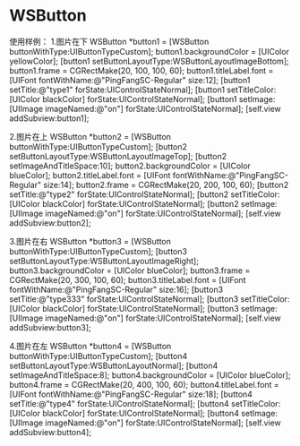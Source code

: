 #  WSButton
使用样例：
1.图片在下
    WSButton *button1 = [WSButton buttonWithType:UIButtonTypeCustom];
    button1.backgroundColor = [UIColor yellowColor];
    [button1 setButtonLayoutType:WSButtonLayoutImageBottom];
    button1.frame = CGRectMake(20, 100, 100, 60);
    button1.titleLabel.font = [UIFont fontWithName:@"PingFangSC-Regular" size:12];
    [button1 setTitle:@"type1" forState:UIControlStateNormal];
    [button1 setTitleColor:[UIColor blackColor] forState:UIControlStateNormal];
    [button1 setImage:[UIImage imageNamed:@"on"] forState:UIControlStateNormal];
    [self.view addSubview:button1];

2.图片在上
    WSButton *button2 = [WSButton buttonWithType:UIButtonTypeCustom];
    [button2 setButtonLayoutType:WSButtonLayoutImageTop];
    [button2 setImageAndTitleSpace:10];
    button2.backgroundColor = [UIColor blueColor];
    button2.titleLabel.font = [UIFont fontWithName:@"PingFangSC-Regular" size:14];
    button2.frame = CGRectMake(20, 200, 100, 60);
    [button2 setTitle:@"type2" forState:UIControlStateNormal];
    [button2 setTitleColor:[UIColor blackColor] forState:UIControlStateNormal];
    [button2 setImage:[UIImage imageNamed:@"on"] forState:UIControlStateNormal];
    [self.view addSubview:button2];

3.图片在右
    WSButton *button3 = [WSButton buttonWithType:UIButtonTypeCustom];
    [button3 setButtonLayoutType:WSButtonLayoutImageRight];
    button3.backgroundColor = [UIColor blueColor];
    button3.frame = CGRectMake(20, 300, 100, 60);
    button3.titleLabel.font = [UIFont fontWithName:@"PingFangSC-Regular" size:16];
    [button3 setTitle:@"type333" forState:UIControlStateNormal];
    [button3 setTitleColor:[UIColor blackColor] forState:UIControlStateNormal];
    [button3 setImage:[UIImage imageNamed:@"on"] forState:UIControlStateNormal];
    [self.view addSubview:button3];

4.图片在左
    WSButton *button4 = [WSButton buttonWithType:UIButtonTypeCustom];
    [button4 setButtonLayoutType:WSButtonLayoutNormal];
    [button4 setImageAndTitleSpace:8];
    button4.backgroundColor = [UIColor blueColor];
    button4.frame = CGRectMake(20, 400, 100, 60);
    button4.titleLabel.font = [UIFont fontWithName:@"PingFangSC-Regular" size:18];
    [button4 setTitle:@"type4" forState:UIControlStateNormal];
    [button4 setTitleColor:[UIColor blackColor] forState:UIControlStateNormal];
    [button4 setImage:[UIImage imageNamed:@"on"] forState:UIControlStateNormal];
    [self.view addSubview:button4];


